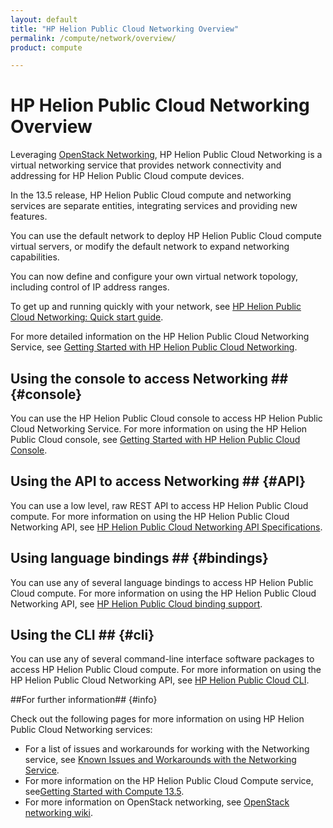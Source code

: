 ```yaml
---
layout: default
title: "HP Helion Public Cloud Networking Overview"
permalink: /compute/network/overview/
product: compute

---
```

# HP Helion Public Cloud Networking Overview #

Leveraging [OpenStack Networking](http://www.openstack.org/software/openstack-networking/), HP Helion Public Cloud Networking is a virtual networking service that provides network connectivity and addressing for HP Helion Public Cloud compute devices. 

In the 13.5 release, HP Helion Public Cloud compute and networking services are separate entities, integrating services and providing new features. 

You can use the default network to deploy HP Helion Public Cloud compute virtual servers, or modify the default network to expand networking capabilities.

You can now define and configure your own virtual network topology, including control of IP address ranges.

To get up and running quickly with your network, see [HP Helion Public Cloud Networking: Quick start guide](/compute/network-quick-start).

For more detailed information on the HP Helion Public Cloud Networking Service, see [Getting Started with HP Helion Public Cloud Networking](/compute/network/getting-started).

## Using the console to access Networking ## {#console}

You can use the HP Helion Public Cloud console to access HP Helion Public Cloud Networking Service. For more information on using the HP Helion Public Cloud console, see [Getting Started with HP Helion Public Cloud Console](/hpcloudconsole).


## Using the API to access Networking ## {#API}
 
You can use a low level, raw REST API to access HP Helion Public Cloud compute. For more information on using the HP Helion Public Cloud Networking API, see [HP Helion Public Cloud Networking API Specifications](/api/v13/networking).


## Using language bindings ## {#bindings}

You can use any of several language bindings to access HP Helion Public Cloud compute. For more information on using the HP Helion Public Cloud Networking API, see [HP Helion Public Cloud binding support](/bindings/).

## Using the CLI ## {#cli}

You can use any of several command-line interface software packages to access HP Helion Public Cloud compute. For more information on using the HP Helion Public Cloud Networking API, see [HP Helion Public Cloud CLI](/cli/).


##For further information## {#info} 

Check out the following pages for more information on using HP Helion Public Cloud Networking services:

- For a list of issues and workarounds for working with the Networking service, see [Known Issues and Workarounds with the Networking Service](/compute/known-issues/).
- For more information on the HP Helion Public Cloud Compute service, see[Getting Started with Compute 13.5](https://community.hpcloud.com/article/getting-started-compute-135).
- For more information on OpenStack networking, see [OpenStack networking wiki](https://wiki.openstack.org/wiki/Quantum).
